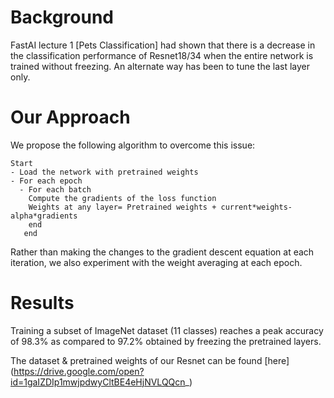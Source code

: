 
# Background
FastAI lecture 1 [Pets Classification] had shown that there is a decrease in the
classification performance of Resnet18/34 when the entire network is trained without freezing.
An alternate way has been to tune the last layer only.

# Our Approach

We propose the following algorithm to overcome this issue:
```
Start
- Load the network with pretrained weights 
- For each epoch
  - For each batch 
    Compute the gradients of the loss function
    Weights at any layer= Pretrained weights + current*weights- alpha*gradients 
    end
   end
```
Rather than making the changes to the gradient descent equation at each iteration, we also experiment with the weight averaging at each epoch. 

# Results 
Training a subset of ImageNet dataset (11 classes) reaches a peak accuracy of 98.3% as compared to 97.2% obtained by freezing the pretrained layers. 

The dataset & pretrained weights of our Resnet can be found  [here] (https://drive.google.com/open?id=1gaIZDIp1mwjpdwyCltBE4eHjNVLQQcn_)
